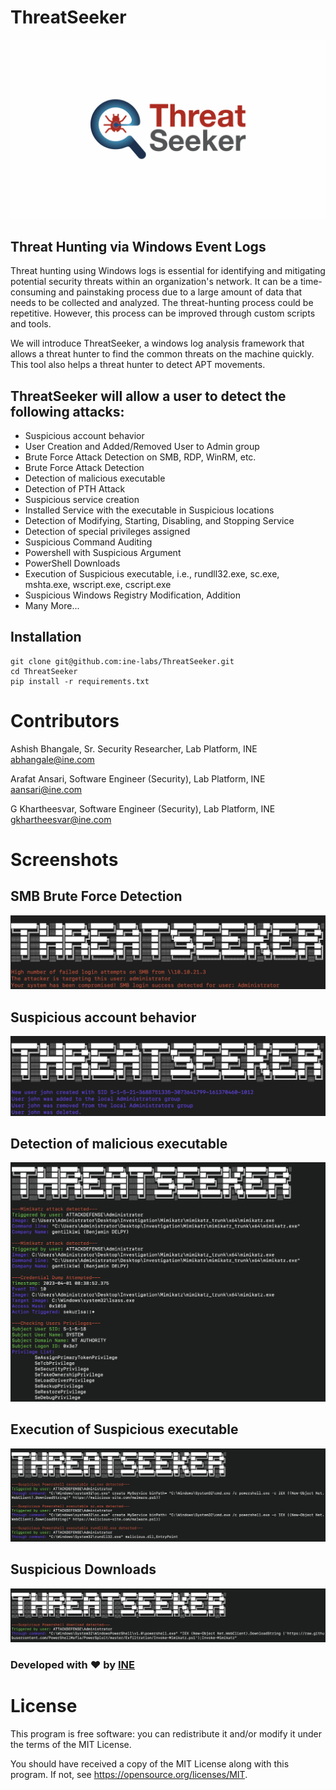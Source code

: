 # ThreatSeeker

![](images/ThreatSeeker_1.png)

## Threat Hunting via Windows Event Logs

Threat hunting using Windows logs is essential for identifying and mitigating potential security threats within an organization's network. It can be a time-consuming and painstaking process due to a large amount of data that needs to be collected and analyzed. The threat-hunting process could be repetitive. However, this process can be improved through custom scripts and tools.

We will introduce ThreatSeeker, a windows log analysis framework that allows a threat hunter to find the common threats on the machine quickly. This tool also helps a threat hunter to detect APT movements. 

## ThreatSeeker will allow a user to detect the following attacks:

- Suspicious account behavior
- User Creation and Added/Removed User to Admin group
- Brute Force Attack Detection on SMB, RDP, WinRM, etc.
- Brute Force Attack Detection
- Detection of malicious executable
- Detection of PTH Attack
- Suspicious service creation
- Installed Service with the executable in Suspicious locations
- Detection of Modifying, Starting, Disabling, and Stopping Service
- Detection of special privileges assigned
- Suspicious Command Auditing
- Powershell with Suspicious Argument
- PowerShell Downloads
- Execution of Suspicious executable, i.e., rundll32.exe, sc.exe, mshta.exe, wscript.exe, cscript.exe
- Suspicious Windows Registry Modification, Addition
- Many More...

## Installation

```
git clone git@github.com:ine-labs/ThreatSeeker.git
cd ThreatSeeker
pip install -r requirements.txt
```

# Contributors

Ashish Bhangale, Sr. Security Researcher, Lab Platform, INE <abhangale@ine.com>

Arafat Ansari, Software Engineer (Security), Lab Platform, INE  <aansari@ine.com>

G Khartheesvar, Software Engineer (Security), Lab Platform, INE <gkhartheesvar@ine.com>

# Screenshots

## SMB Brute Force Detection

![](images/smb-bf.jpg)

## Suspicious account behavior

![](images/user-activity-ss.jpg)

## Detection of malicious executable

![](images/mimikatz.png)

## Execution of Suspicious executable

![](images/executable.png)

## Suspicious Downloads

![](images/downloads.png)

### Developed with :heart: by [INE](https://ine.com/) 

# License

This program is free software: you can redistribute it and/or modify it under the terms of the MIT License.

You should have received a copy of the MIT License along with this program. If not, see https://opensource.org/licenses/MIT.
